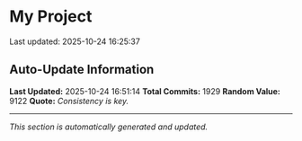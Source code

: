 # My Project


Last updated: 2025-10-24 16:25:37
















































































































































































































































































































































































































































































































































































































































































































































































































































































































































































































































































































































































































































































































































































































































































































































































































































































































































































































































































































































































































































































































































































































































































































































































































## Auto-Update Information

**Last Updated:** 2025-10-24 16:51:14
**Total Commits:** 1929
**Random Value:** 9122
**Quote:** _Consistency is key._

---
_This section is automatically generated and updated._